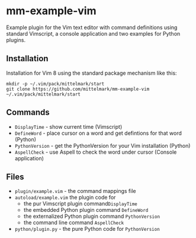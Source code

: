 # mm-example-vim

Example plugin for the Vim text editor with command definitions using standard
Vimscript, a console application and two examples for Python plugins.

## Installation

Installation for Vim 8 using the standard package mechanism like this:

```
mkdir -p ~/.vim/pack/mittelmark/start
git clone https://github.com/mittelmark/mm-example-vim ~/.vim/pack/mittelmark/start
```

## Commands

* `DisplayTime` - show current time (Vimscript)
* `DefineWord` - place cursor on a word and get defintions for that word
  (Python)
* `PythonVersion` - get the PythonVersion for your Vim installation (Python)
* `AspellCheck` - use Aspell to check the word under cursor (Console
  application) 

## Files

* `plugin/example.vim` - the command mappings file
* `autoload/example.vim` the plugin code for 
    - the pur Vimscript plugin command`DisplayTime`
    - the embedded Python plugin command `DefineWord`
    - the externalized Python plugin command `PythonVersion`
    - the command line command `AspellCheck`  
* `python/plugin.py` - the pure Python code for `PythonVersion`
